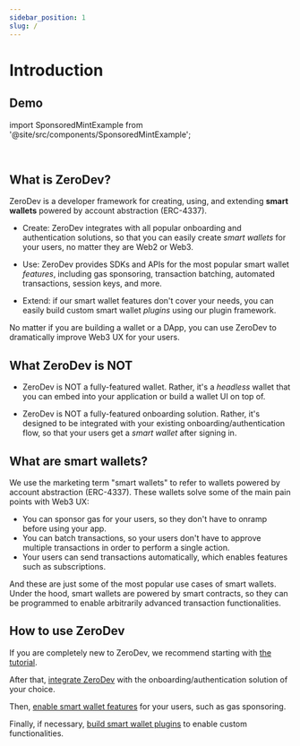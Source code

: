```yaml
---
sidebar_position: 1
slug: /
---
```


# Introduction

## Demo

import SponsoredMintExample from '@site/src/components/SponsoredMintExample';

<SponsoredMintExample label="Try ZeroDev" />

<br/>

## What is ZeroDev?

ZeroDev is a developer framework for creating, using, and extending **smart wallets** powered by account abstraction (ERC-4337).

- Create: ZeroDev integrates with all popular onboarding and authentication solutions, so that you can easily create *smart wallets* for your users, no matter they are Web2 or Web3.

- Use: ZeroDev provides SDKs and APIs for the most popular smart wallet *features*, including gas sponsoring, transaction batching, automated transactions, session keys, and more.

- Extend: if our smart wallet features don't cover your needs, you can easily build custom smart wallet *plugins* using our plugin framework.

No matter if you are building a wallet or a DApp, you can use ZeroDev to dramatically improve Web3 UX for your users.

## What ZeroDev is NOT

- ZeroDev is NOT a fully-featured wallet.  Rather, it's a *headless* wallet that you can embed into your application or build a wallet UI on top of.

- ZeroDev is NOT a fully-featured onboarding solution.  Rather, it's designed to be integrated with your existing onboarding/authentication flow, so that your users get a *smart wallet* after signing in.

## What are smart wallets?

We use the marketing term "smart wallets" to refer to wallets powered by account abstraction (ERC-4337).  These wallets solve some of the main pain points with Web3 UX:

- You can sponsor gas for your users, so they don't have to onramp before using your app.
- You can batch transactions, so your users don't have to approve multiple transactions in order to perform a single action.
- Your users can send transactions automatically, which enables features such as subscriptions.

And these are just some of the most popular use cases of smart wallets.  Under the hood, smart wallets are powered by smart contracts, so they can be programmed to enable arbitrarily advanced transaction functionalities.

## How to use ZeroDev

If you are completely new to ZeroDev, we recommend starting with [the tutorial](/getting-started).

After that, [integrate ZeroDev](/create-wallets/overview) with the onboarding/authentication solution of your choice.

Then, [enable smart wallet features](/use-wallets/overview) for your users, such as gas sponsoring.

Finally, if necessary, [build smart wallet plugins](https://docs.zerodev.app/extend-wallets/overview) to enable custom functionalities.